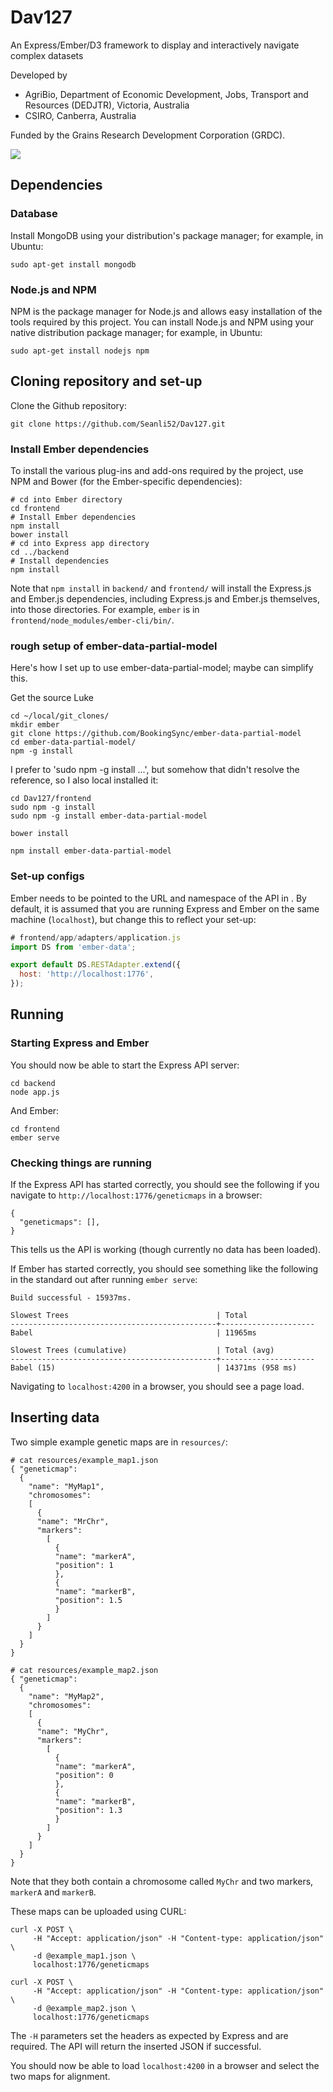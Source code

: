 # Dav127
An Express/Ember/D3 framework to display and interactively navigate complex datasets

Developed by
- AgriBio, Department of Economic Development, Jobs, Transport and Resources (DEDJTR), Victoria,
  Australia
- CSIRO, Canberra, Australia

Funded by the Grains Research Development Corporation (GRDC).

<img
src="https://cloud.githubusercontent.com/assets/20571319/19416034/f1ee92b8-93d0-11e6-94a8-c18018ba40dc.png" align="center">

## Dependencies

### Database

Install MongoDB using your distribution's package manager; for example, in Ubuntu:
```
sudo apt-get install mongodb
```

### Node.js and NPM

NPM is the package manager for Node.js and allows easy installation of the tools required by this
project. You can install Node.js and NPM using your native distribution package manager; for example, in
Ubuntu:

```
sudo apt-get install nodejs npm
```

## Cloning repository and set-up

Clone the Github repository:

```
git clone https://github.com/Seanli52/Dav127.git
```

### Install Ember dependencies

To install the various plug-ins and add-ons required by the project, use NPM and Bower (for the
Ember-specific dependencies):

```
# cd into Ember directory
cd frontend
# Install Ember dependencies
npm install
bower install
# cd into Express app directory
cd ../backend
# Install dependencies
npm install
```

Note that `npm install` in `backend/` and `frontend/` will install the Express.js and
Ember.js dependencies, including Express.js and Ember.js themselves, into those directories. For
example, `ember` is in `frontend/node_modules/ember-cli/bin/`.

### rough setup of ember-data-partial-model

Here's how I set up to use ember-data-partial-model;  maybe can simplify this.

Get the source Luke
```
cd ~/local/git_clones/
mkdir ember
git clone https://github.com/BookingSync/ember-data-partial-model
cd ember-data-partial-model/
npm -g install 
```

I prefer to 'sudo npm -g install ...', but somehow that didn't resolve the reference, so I also local installed it:
```
cd Dav127/frontend
sudo npm -g install
sudo npm -g install ember-data-partial-model

bower install

npm install ember-data-partial-model
```



### Set-up configs

Ember needs to be pointed to the URL and namespace of the API in . By default, it is assumed that you
are running Express and Ember on the same machine (`localhost`), but change this to reflect your
set-up:

```javascript
# frontend/app/adapters/application.js
import DS from 'ember-data';

export default DS.RESTAdapter.extend({
  host: 'http://localhost:1776',
});
```
## Running

### Starting Express and Ember

You should now be able to start the Express API server:

```
cd backend
node app.js
```

And Ember:

```
cd frontend
ember serve
```

### Checking things are running

If the Express API has started correctly, you should see the following if you navigate to `http://localhost:1776/geneticmaps` in a browser:

```
{
  "geneticmaps": [],
}
```
This tells us the API is working (though currently no data has been loaded).

If Ember has started correctly, you should see something like the following in the standard out after running `ember serve`:

```
Build successful - 15937ms.

Slowest Trees                                 | Total
----------------------------------------------+---------------------
Babel                                         | 11965ms

Slowest Trees (cumulative)                    | Total (avg)
----------------------------------------------+---------------------
Babel (15)                                    | 14371ms (958 ms)
```
Navigating to `localhost:4200` in a browser, you should see a page load.

## Inserting data

Two simple example genetic maps are in `resources/`:

```
# cat resources/example_map1.json
{ "geneticmap":
  {
    "name": "MyMap1",
    "chromosomes":
    [
      {
      "name": "MrChr",
      "markers":
        [
          {
          "name": "markerA",
          "position": 1
          },
          {
          "name": "markerB",
          "position": 1.5
          }
        ]
      }
    ]
  }
}

# cat resources/example_map2.json
{ "geneticmap":
  {
    "name": "MyMap2",
    "chromosomes":
    [
      {
      "name": "MyChr",
      "markers":
        [
          {
          "name": "markerA",
          "position": 0
          },
          {
          "name": "markerB",
          "position": 1.3
          }
        ]
      }
    ]
  }
}
```
Note that they both contain a chromosome called `MyChr` and two markers, `markerA` and `markerB`.

These maps can be uploaded using CURL:

```
curl -X POST \
     -H "Accept: application/json" -H "Content-type: application/json" \
     -d @example_map1.json \
     localhost:1776/geneticmaps

curl -X POST \
     -H "Accept: application/json" -H "Content-type: application/json" \
     -d @example_map2.json \
     localhost:1776/geneticmaps
```
The `-H` parameters set the headers as expected by Express and are required. The API will return the
inserted JSON if successful.

You should now be able to load `localhost:4200` in a browser and select the two maps for alignment.
